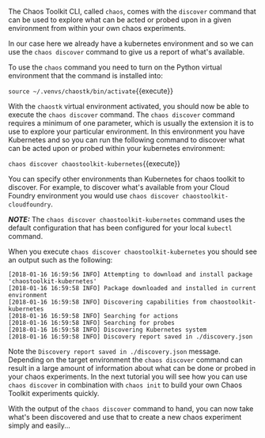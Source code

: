 The Chaos Toolkit CLI, called `chaos`, comes with the `discover` command that can 
be used to explore what can be acted or probed upon in a given environment from within your own chaos experiments.

In our case here we already have a kubernetes environment and so we can use the `chaos discover` command to give us a report of what's available. 

To use the `chaos` 
command you need to turn on the Python virtual environment that the command 
is installed into:

`source ~/.venvs/chaostk/bin/activate`{{execute}}

With the `chaostk` virtual environment activated, you should now be able to 
execute the `chaos discover` command. The `chaos discover` command requires a minimum of one parameter, which is usually the extension it is to use to explore your particular environment. In this environment you have Kubernetes and so you can run the following command to discover what can be acted upon or probed within your kubernetes environment:

`chaos discover chaostoolkit-kubernetes`{{execute}}

You can specify other environments than Kubernetes for chaos toolkit to discover. For example, to discover what's available from your Cloud Foundry environment you would use  `chaos discover chaostoolkit-cloudfoundry`.

***NOTE:*** The `chaos discover chaostoolkit-kubernetes` command uses the default configuration that has been configured for your local `kubectl` command. 

When you execute `chaos discover chaostoolkit-kubernetes` you should see an output such as the following:

```
[2018-01-16 16:59:56 INFO] Attempting to download and install package 'chaostoolkit-kubernetes'
[2018-01-16 16:59:58 INFO] Package downloaded and installed in current environment
[2018-01-16 16:59:58 INFO] Discovering capabilities from chaostoolkit-kubernetes
[2018-01-16 16:59:58 INFO] Searching for actions
[2018-01-16 16:59:58 INFO] Searching for probes
[2018-01-16 16:59:58 INFO] Discovering Kubernetes system
[2018-01-16 16:59:58 INFO] Discovery report saved in ./discovery.json
```

Note the `Discovery report saved in ./discovery.json` message. Depending on the target environment the `chaos discover` command can result in a large amount of information about what can be done or probed in your chaos experiments. In the next tutorial you will see how you can use `chaos discover` in combination with `chaos init` to build your own Chaos Toolkit experiments quickly.

With the output of the `chaos discover` command to hand, you can now take what's been discovered and use that to create a new chaos experiment simply and easily...

 
